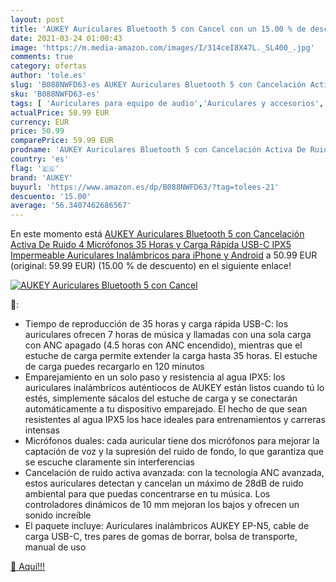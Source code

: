```yaml
---
layout: post
title: 'AUKEY Auriculares Bluetooth 5 con Cancel con un 15.00 % de descuento'
date: 2021-03-24 01:00:43
image: 'https://m.media-amazon.com/images/I/314ceI8X47L._SL400_.jpg'
comments: true
category: ofertas
author: 'tole.es'
slug: 'B088NWFD63-es AUKEY Auriculares Bluetooth 5 con Cancelación Activa De...'
sku: 'B088NWFD63-es'
tags: [ 'Auriculares para equipo de audio','Auriculares y accesorios','Electrónica','android','aukey', ]
actualPrice: 50.99 EUR
currency: EUR
price: 50.99
comparePrice: 59.99 EUR
prodname: 'AUKEY Auriculares Bluetooth 5 con Cancelación Activa De Ruido  4 Micrófonos  35 Horas y Carga Rápida USB-C  IPX5 Impermeable Auriculares Inalámbricos para iPhone y Android'
country: 'es'
flag: '🇪🇸'
brand: 'AUKEY'
buyurl: 'https://www.amazon.es/dp/B088NWFD63/?tag=tolees-21'
descuento: '15.00'
average: '56.3407462686567'
---
```


En este momento está [AUKEY Auriculares Bluetooth 5 con Cancelación Activa De Ruido  4 Micrófonos  35 Horas y Carga Rápida USB-C  IPX5 Impermeable Auriculares Inalámbricos para iPhone y Android](https://www.amazon.es/dp/B088NWFD63/?tag=tolees-21) a 50.99 EUR (original: 59.99 EUR) (15.00 %  de descuento) en el siguiente enlace!

[![AUKEY Auriculares Bluetooth 5 con Cancel](https://m.media-amazon.com/images/I/314ceI8X47L._SL400_.jpg)](https://www.amazon.es/dp/B088NWFD63/?tag=tolees-21)

🔎:

- Tiempo de reproducción de 35 horas y carga rápida USB-C: los auriculares ofrecen 7 horas de música y llamadas con una sola carga con ANC apagado (4.5 horas con ANC encendido), mientras que el estuche de carga permite extender la carga hasta 35 horas. El estuche de carga puedes recargarlo en 120 minutos
- Emparejamiento en un solo paso y resistencia al agua IPX5: los auriculares inalámbricos auténtiocos de AUKEY están listos cuando tú lo estés, simplemente sácalos del estuche de carga y se conectarán automáticamente a tu dispositivo emparejado. El hecho de que sean resistentes al agua IPX5 los hace ideales para entrenamientos y carreras intensas
- Micrófonos duales: cada auricular tiene dos micrófonos para mejorar la captación de voz y la supresión del ruido de fondo, lo que garantiza que se escuche claramente sin interferencias
- Cancelación de ruido activa avanzada: con la tecnología ANC avanzada, estos auriculares detectan y cancelan un máximo de 28dB de ruido ambiental para que puedas concentrarse en tu música. Los controladores dinámicos de 10 mm mejoran los bajos y ofrecen un sonido increíble
- El paquete incluye: Auriculares inalámbricos AUKEY EP-N5, cable de carga USB-C, tres pares de gomas de borrar, bolsa de transporte, manual de uso

[🛒 Aquí!!!](https://www.amazon.es/dp/B088NWFD63/?tag=tolees-21)
